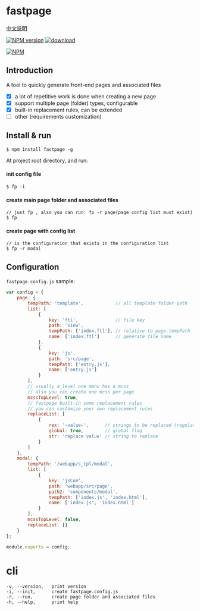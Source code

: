 # fastpage

[中文说明](https://github.com/ReAlign/fastpage/blob/master/README_zh.md)

[![NPM version][npm-image]][npm-url]
[![download][downloads-image]][downloads-url]

[![NPM][nodei-image]][nodei-url]


[npm-url]: https://www.npmjs.com/package/fastpage
[npm-image]: https://img.shields.io/npm/v/fastpage.svg
[downloads-image]: https://img.shields.io/npm/dm/fastpage.svg
[downloads-url]: https://www.npmjs.com/package/fastpage
[nodei-image]: https://nodei.co/npm/fastpage.png?downloads=true&downloadRank=true&stars=true
[nodei-url]: https://www.npmjs.com/package/fastpage

## Introduction

A tool to quickly generate front-end pages and associated files

* [x] a lot of repetitive work is done when creating a new page
* [x] support multiple page (folder) types, configurable
* [x] built-in replacement rules, can be extended
* [ ] other (requirements customization)

## Install & run

```
$ npm install fastpage -g
```

At project root directory, and run:

#### init config file
```
$ fp -i
```
#### create main page folder and associated files
```
// just fp , also you can run: fp -r page(page config list must exist)
$ fp
```

#### create page with config list
```
// is the configuration that exists in the configuration list
$ fp -r modal
```

## Configuration

`fastpage.config.js` sample:

```javascript
var config = {
    page: {
        tempPath: 'template',            // all template folder path
        list: [
            {
                key: 'ftl',              // file key
                path: 'view',
                tempPath: ['index.ftl'], // relative to page.tempPath
                name: ['index.ftl']      // generate file name
            },
            {
                key: 'js',
                path: 'src/page',
                tempPath: ['entry.js'],
                name: ['entry.js']
            }
        ],
        // usually a level one menu has a mcss
        // also you can create one mcss per page
        mcssTopLevel: true,
        // fastpage built-in some replacement rules
        // you can customize your own replacement rules
        replaceList: [
            {
                rex: '~value~',      // strings to be replaced (regular expressions)
                global: true,        // global flag
                str: 'replace value' // string to replace
            }
        ]
    },
    modal: {
        tempPath: '/webapp/s_tpl/modal',
        list: [
            {
                key: 'jsCom',
                path: 'webapp/src/page',
                path2: 'components/modal',
                tempPath: ['index.js', 'index.html'],
                name: ['index.js', 'index.html']
            }
        ],
        mcssTopLevel: false,
        replaceList: []
    }
};

module.exports = config;
```

# cli

```
-v, --version,   print version
-i, --init,      create fastpage.config.js
-r, --run,       create page folder and associated files
-h, --help,      print help
```


